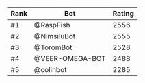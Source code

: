 Rank|Bot|Rating
---|---|---
#1|@RaspFish|2556
#2|@NimsiluBot|2555
#3|@ToromBot|2528
#4|@VEER-OMEGA-BOT|2488
#5|@colinbot|2285
